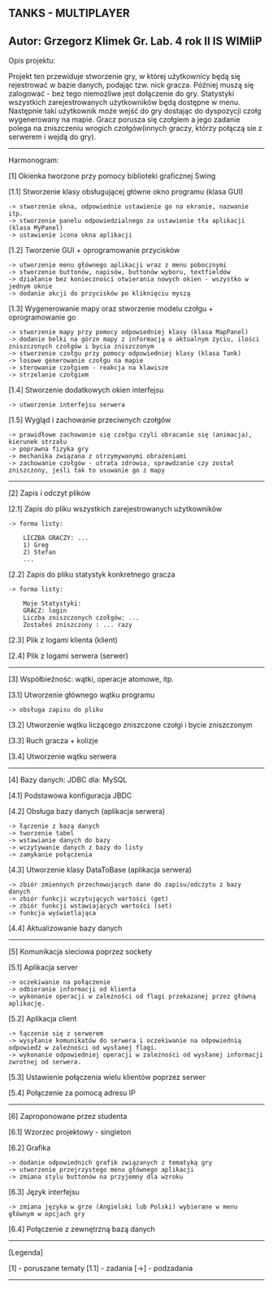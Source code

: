 TANKS - MULTIPLAYER
-------------------

Autor: Grzegorz Klimek Gr. Lab. 4 rok II IS WIMIiP
--------------------------------------------------

Opis projektu: 

Projekt ten przewiduje stworzenie gry, w której użytkownicy będą się rejestrować w bazie danych, 
podając tzw. nick gracza. Później muszą się zalogować - bez tego niemożliwe jest dołączenie do gry.
Statystyki wszystkich zarejestrowanych użytkowników będą dostępne w menu.
Następnie taki użytkownik może wejść do gry dostając do dyspozycji czołg wygenerowany na mapie. 
Gracz porusza się czołgiem a jego zadanie polega na zniszczeniu wrogich czołgów(innych graczy, którzy 
połączą sie z serwerem i wejdą do gry).

---------------------------------------------------------------------------------------------------------------------

Harmonogram:


[1] Okienka tworzone przy pomocy biblioteki graficznej Swing

[1.1] Stworzenie klasy obsługującej główne okno programu (klasa GUI)

	-> stworzenie okna, odpowiednie ustawienie go na ekranie, nazwanie itp.
	-> stworzenie panelu odpowiedzialnego za ustawienie tła aplikacji (klasa MyPanel)
	-> ustawienie icona okna aplikacji

[1.2] Tworzenie GUI + oprogramowanie przycisków

	-> utworzenie menu głównego aplikacji wraz z menu pobocznymi
	-> stworzenie buttonów, napisów, buttonów wyboru, textfieldów
	-> działanie bez konieczności otwierania nowych okien - wszystko w jednym oknie
	-> dodanie akcji do przycisków po kliknięciu myszą

[1.3] Wygenerowanie mapy oraz stworzenie modelu czołgu + oprogramowanie go

	-> stworzenie mapy przy pomocy odpowiedniej klasy (klasa MapPanel)
	-> dodanie belki na górze mapy z informacją o aktualnym życiu, ilości zniszczonych czołgów i bycia zniszczonym
	-> stworzenie czołgu przy pomocy odpowiedniej klasy (klasa Tank)
	-> losowe generowanie czołgu na mapie
	-> sterowanie czołgiem - reakcja na klawisze
	-> strzelanie czołgiem

[1.4] Stworzenie dodatkowych okien interfejsu

	-> utworzenie interfejsu serwera

[1.5] Wygląd i zachowanie przeciwnych czołgów

    -> prawidłowe zachowanie się czołgu czyli obracanie się (animacja), kierunek strzału
    -> poprawna fizyka gry
	-> mechanika związana z otrzymywanymi obrażeniami
	-> zachowanie czołgów - utrata zdrowia, sprawdzanie czy został zniszczony, jeśli tak to usuwanie go z mapy

---------------------------------------------------------------------------------------------------------------------

[2] Zapis i odczyt plików

[2.1] Zapis do pliku wszystkich zarejestrowanych użytkowników
	
	-> forma listy:

		LICZBA GRACZY: ...
		1) Greg
		2) Stefan
		...

[2.2] Zapis do pliku statystyk konkretnego gracza
	
	-> forma listy:

		Moje Statystyki:
		GRACZ: login
		Liczba zniszczonych czołgów: ...
		Zostałeś zniszczony : ... razy
		
[2.3] Plik z logami klienta (klient)

[2.4] Plik z logami serwera (serwer)

---------------------------------------------------------------------------------------------------------------------

[3] Współbieżność: wątki, operacje atomowe, itp.

[3.1] Utworzenie głównego wątku programu

	-> obsługa zapisu do pliku

[3.2] Utworzenie wątku liczącego zniszczone czołgi i bycie zniszczonym

[3.3] Ruch gracza + kolizje

[3.4] Utworzenie wątku serwera

---------------------------------------------------------------------------------------------------------------------

[4] Bazy danych: JDBC dla: MySQL

[4.1] Podstawowa konfiguracja JBDC

[4.2] Obsługa bazy danych (aplikacja serwera)

	-> łączenie z bazą danych
	-> tworzenie tabel
	-> wstawianie danych do bazy
	-> wczytywanie danych z bazy do listy
	-> zamykanie połączenia

[4.3] Utworzenie klasy DataToBase (aplikacja serwera)

	-> zbiór zmiennych przechowujących dane do zapisu/odczytu z bazy danych
	-> zbiór funkcji wczytujących wartości (get)
	-> zbiór funkcji wstawiających wartości (set)
	-> funkcja wyświetlająca

[4.4] Aktualizowanie bazy danych

---------------------------------------------------------------------------------------------------------------------

[5] Komunikacja sieciowa poprzez sockety

[5.1] Aplikacja server

	-> oczekiwanie na połączenie
	-> odbieranie informacji od klienta
	-> wykonanie operacji w zależności od flagi przekazanej przez główną aplikację.

[5.2] Aplikacja client

	-> łączenie się z serwerem
	-> wysyłanie komunikatów do serwera i oczekiwanie na odpowiednią odpowiedź w zależności od wysłanej flagi.
	-> wykonanie odpowiedniej operacji w zależności od wysłanej informacji zwrotnej od serwera.

[5.3] Ustawienie połączenia wielu klientów poprzez serwer

[5.4] Połączenie za pomocą adresu IP

---------------------------------------------------------------------------------------------------------------------

[6] Zaproponowane przez studenta

[6.1] Wzorzec projektowy - singleton

[6.2] Grafika

	-> dodanie odpowiednich grafik związanych z tematyką gry
	-> utworzenie przejrzystego menu głównego aplikacji
	-> zmiana stylu buttonów na przyjemny dla wzroku
	
[6.3] Język interfejsu

	-> zmiana języka w grze (Angielski lub Polski) wybierane w menu głównym w opcjach gry

[6.4] Połączenie z zewnętrzną bazą danych

---------------------------------------------------------------------------------------------------------------------

[Legenda]

[1] - poruszane tematy
[1.1] - zadania
[->] - podzadania

---------------------------------------------------------------------------------------------------------------------